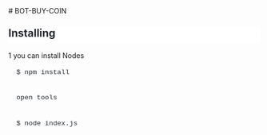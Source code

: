 <div># BOT-BUY-COIN</div><div><h2 style="background-color: white; border-bottom: 1px solid var(--color-border-secondary); box-sizing: border-box; color: #24292f; font-family: -apple-system, BlinkMacSystemFont, &quot;Segoe UI Variable&quot;, &quot;Segoe UI&quot;, system-ui, ui-sans-serif, Helvetica, Arial, sans-serif, &quot;Apple Color Emoji&quot;, &quot;Segoe UI Emoji&quot;; line-height: 1.25; margin-bottom: 16px; margin-top: 24px; padding-bottom: 0.3em;">Installing</h2></div><div>1 you can install Nodes</div><div><pre style="border-radius: 6px; box-sizing: border-box; color: #24292f; font-family: ui-monospace, SFMono-Regular, &quot;SF Mono&quot;, Menlo, Consolas, &quot;Liberation Mono&quot;, monospace; font-size: 13.6px; line-height: 1.45; margin-bottom: 0px; margin-top: 0px; overflow-wrap: normal; overflow: auto; padding: 16px; word-break: normal;">$ npm install</pre><pre style="border-radius: 6px; box-sizing: border-box; color: #24292f; font-family: ui-monospace, SFMono-Regular, &quot;SF Mono&quot;, Menlo, Consolas, &quot;Liberation Mono&quot;, monospace; font-size: 13.6px; line-height: 1.45; margin-bottom: 0px; margin-top: 0px; overflow-wrap: normal; overflow: auto; padding: 16px; word-break: normal;">open tools</pre></div><div><pre style="border-radius: 6px; box-sizing: border-box; line-height: 1.45; margin-bottom: 0px; margin-top: 0px; overflow-wrap: normal; overflow: auto; padding: 16px; word-break: normal;"><span style="color: #24292f; font-family: ui-monospace, SFMono-Regular, &quot;SF Mono&quot;, Menlo, Consolas, &quot;Liberation Mono&quot;, monospace; font-size: 13.6px;">$ </span><span style="color: #24292f; font-family: ui-monospace, SFMono-Regular, SF Mono, Menlo, Consolas, Liberation Mono, monospace;"><span style="font-size: 13.6px;">node index.js</span></span></pre></div><div><br /></div>

